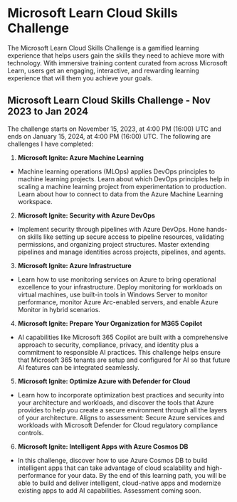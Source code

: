 # Microsoft Learn Cloud Skills Challenge
The Microsoft Learn Cloud Skills Challenge is a gamified learning experience that helps users gain the skills they need to achieve more with technology. With immersive training content curated from across Microsoft Learn, users get an engaging, interactive, and rewarding learning experience that will them you achieve your goals. 

## Microsoft Learn Cloud Skills Challenge - Nov 2023 to Jan 2024
The challenge starts on November 15, 2023, at 4:00 PM (16:00) UTC and ends on January 15, 2024, at 4:00 PM (16:00) UTC. The following are challenges I have completed:

1. <strong>Microsoft Ignite: Azure Machine Learning </strong>
- Machine learning operations (MLOps) applies DevOps principles to machine learning projects. Learn about which DevOps principles help in scaling a machine learning project from experimentation to production. Learn about how to connect to data from the Azure Machine Learning workspace.

2. <strong>Microsoft Ignite: Security with Azure DevOps </strong>
- Implement security through pipelines with Azure DevOps. Hone hands-on skills like setting up secure access to pipeline resources, validating permissions, and organizing project structures. Master extending pipelines and manage identities across projects, pipelines, and agents. 

3. <strong>Microsoft Ignite: Azure Infrastructure </strong> 
- Learn how to use monitoring services on Azure to bring operational excellence to your infrastructure. Deploy monitoring for workloads on virtual machines, use built-in tools in Windows Server to monitor performance, monitor Azure Arc-enabled servers, and enable Azure Monitor in hybrid scenarios. 

4. <strong>Microsoft Ignite: Prepare Your Organization for M365 Copilot  </strong>
- AI capabilities like Microsoft 365 Copilot are built with a comprehensive approach to security, compliance, privacy, and identity plus a commitment to responsible AI practices. This challenge helps ensure that Microsoft 365 tenants are setup and configured for AI so that future AI features can be integrated seamlessly. 

5. <strong>Microsoft Ignite: Optimize Azure with Defender for Cloud </strong>
- Learn how to incorporate optimization best practices and security into your architecture and workloads, and discover the tools that Azure provides to help you create a secure environment through all the layers of your architecture. Aligns to assessment: Secure Azure services and workloads with Microsoft Defender for Cloud regulatory compliance controls. 

6. <strong>Microsoft Ignite: Intelligent Apps with Azure Cosmos DB </strong>
- In this challenge, discover how to use Azure Cosmos DB to build intelligent apps that can take advantage of cloud scalability and high-performance for your data. By the end of this learning path, you will be able to build and deliver intelligent, cloud-native apps and modernize existing apps to add AI capabilities. Assessment coming soon. 